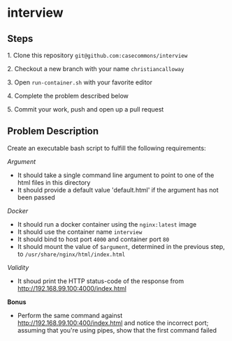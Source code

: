 # interview

## Steps

1\. Clone this repository `git@github.com:casecommons/interview`

2\. Checkout a new branch with your name `christiancalloway`

3\. Open `run-container.sh` with your favorite editor

4\. Complete the problem described below

5\. Commit your work, push and open up a pull request

## Problem Description

Create an executable bash script to fulfill the following requirements:

  *Argument*
  - It should take a single command line argument to point to one of the html files in this directory
  - It should provide a default value 'default.html' if the argument has not been passed

  *Docker*
  - It should run a docker container using the `nginx:latest` image
  - It should use the container name `interview`
  - It should bind to host port `4000` and container port `80`
  - It should mount the value of `$argument`, determined in the previous step, to `/usr/share/nginx/html/index.html`

  *Validity*
  - It shoud print the HTTP status-code of the response from http://192.168.99.100:4000/index.html

  **Bonus**
  - Perform the same command against http://192.168.99.100:400/index.html and notice the incorrect port; assuming that you're using pipes, show that the first command failed
